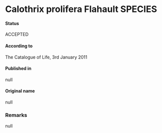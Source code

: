 # Calothrix prolifera Flahault SPECIES

#### Status
ACCEPTED

#### According to
The Catalogue of Life, 3rd January 2011

#### Published in
null

#### Original name
null

### Remarks
null